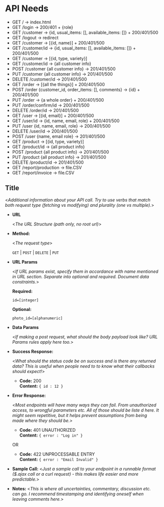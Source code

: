 # API Needs

- GET / -> index.html
- GET /login -> 200/401 + {role}
- GET /customer -> {id, usual_items: [], available_items: []} + 200/401/500
- GET /logout -> redirect
- GET /customer -> [{id, name}] + 200/401/500
- GET /customer/id -> {id, usual_items: [], available_items: []} + 200/401/500
- GET /customer -> [{id, type, variety}]
- GET /customer/id -> {all customer info}
- POST /customer {all customer info} -> 201/401/500
- PUT /customer {all customer info} -> 201/401/500
- DELETE /customer/id -> 201/401/500
- GET /order -> [{all the things}] + 200/401/500
- POST /order {customer_id, order_items: [], comments} -> {id} + 200/401/500
- PUT /order -> {a whole order} + 200/401/500
- PUT /order/confirm/id -> 200/401/500
- DELETE /order/id -> 201/401/500
- GET /user -> [{id, email}] + 200/401/500
- GET /user/id -> {id, name, email, role} + 200/401/500
- PUT /user {id, name, email, role} -> 200/401/500
- DELETE /user/id -> 200/401/500
- POST /user {name, email role} -> 201/401/500
- GET /product -> [{id, type, variety}]
- GET /product/id -> {all product info}
- POST /product {all product info} -> 201/401/500
- PUT /product {all product info} -> 201/401/500
- DELETE /product/id -> 201/401/500
- GET /report/production -> file.CSV
- GET /report/invoice -> file.CSV

## **Title**

 <_Additional information about your API call. Try to use verbs that match both request type (fetching vs modifying) and plurality (one vs multiple)._>

- **URL**

   <_The URL Structure (path only, no root url)_>
- **Method:**

   <_The request type_>

  `GET` | `POST` | `DELETE` | `PUT`

- **URL Params**

   <_If URL params exist, specify them in accordance with name mentioned in URL section. Separate into optional and required. Document data constraints._>

  **Required:**

  `id=[integer]`

  **Optional:**

  `photo_id=[alphanumeric]`

- **Data Params**

   <_If making a post request, what should the body payload look like? URL Params rules apply here too._>
- **Success Response:**

   <_What should the status code be on success and is there any returned data? This is useful when people need to to know what their callbacks should expect!_>

  - **Code:** 200<br>
    **Content:** `{ id : 12 }`

- **Error Response:**

   <_Most endpoints will have many ways they can fail. From unauthorized access, to wrongful parameters etc. All of those should be liste d here. It might seem repetitive, but it helps prevent assumptions from being made where they should be._>

  - **Code:** 401 UNAUTHORIZED<br>
    **Content:** `{ error : "Log in" }`

  OR

  - **Code:** 422 UNPROCESSABLE ENTRY<br>
    **Content:** `{ error : "Email Invalid" }`

- **Sample Call:**
   <_Just a sample call to your endpoint in a runnable format ($.ajax call or a curl request) - this makes life easier and more predictable._>

- **Notes:**
   <_This is where all uncertainties, commentary, discussion etc. can go. I recommend timestamping and identifying oneself when leaving comments here._>

